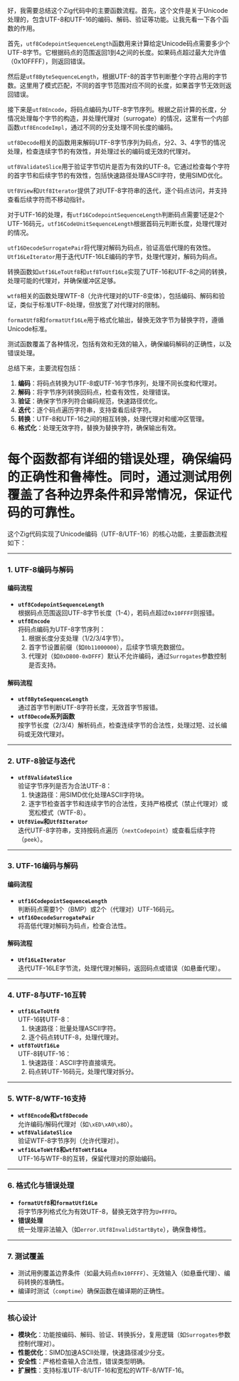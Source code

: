 好，我需要总结这个Zig代码中的主要函数流程。首先，这个文件是关于Unicode处理的，包含UTF-8和UTF-16的编码、解码、验证等功能。让我先看一下各个函数的作用。

首先，`utf8CodepointSequenceLength`函数用来计算给定Unicode码点需要多少个UTF-8字节。它根据码点的范围返回1到4之间的长度。如果码点超过最大允许值（0x10FFFF），则返回错误。

然后是`utf8ByteSequenceLength`，根据UTF-8的首字节判断整个字符占用的字节数。这里用了模式匹配，不同的首字节范围对应不同的长度，如果首字节无效则返回错误。

接下来是`utf8Encode`，将码点编码为UTF-8字节序列。根据之前计算的长度，分情况处理每个字节的构造，并处理代理对（surrogate）的情况，这里有一个内部函数`utf8EncodeImpl`，通过不同的分支处理不同长度的编码。

`utf8Decode`相关的函数用来解码UTF-8字节序列为码点，分2、3、4字节的情况处理，检查连续字节的有效性，并处理过长的编码或无效的代理对。

`utf8ValidateSlice`用于验证字节切片是否为有效的UTF-8。它通过检查每个字符的首字节和后续字节的有效性，包括快速路径处理ASCII字符，使用SIMD优化。

`Utf8View`和`Utf8Iterator`提供了对UTF-8字符串的迭代，逐个码点访问，并支持查看后续字符而不移动指针。

对于UTF-16的处理，有`utf16CodepointSequenceLength`判断码点需要1还是2个UTF-16码元，`utf16CodeUnitSequenceLength`根据首码元判断长度，处理代理对的情况。

`utf16DecodeSurrogatePair`将代理对解码为码点，验证高低代理的有效性。`Utf16LeIterator`用于迭代UTF-16LE编码的字节，处理代理对，解码为码点。

转换函数如`utf16LeToUtf8`和`utf8ToUtf16Le`实现了UTF-16和UTF-8之间的转换，处理可能的代理对，并确保缓冲区足够。

`wtf8`相关的函数处理WTF-8（允许代理对的UTF-8变体），包括编码、解码和验证，类似于标准UTF-8处理，但放宽了对代理对的限制。

`formatUtf8`和`formatUtf16Le`用于格式化输出，替换无效字节为替换字符，遵循Unicode标准。

测试函数覆盖了各种情况，包括有效和无效的输入，确保编码解码的正确性，以及错误处理。

总结下来，主要流程包括：

1. **编码**：将码点转换为UTF-8或UTF-16字节序列，处理不同长度和代理对。
2. **解码**：将字节序列转换回码点，检查有效性，处理错误。
3. **验证**：确保字节序列符合编码规范，快速路径优化。
4. **迭代**：逐个码点遍历字符串，支持查看后续字符。
5. **转换**：UTF-8和UTF-16之间的相互转换，处理代理对和缓冲区管理。
6. **格式化**：处理无效字符，替换为替换字符，确保输出有效。

每个函数都有详细的错误处理，确保编码的正确性和鲁棒性。同时，通过测试用例覆盖了各种边界条件和异常情况，保证代码的可靠性。
================================================
这个Zig代码实现了Unicode编码（UTF-8/UTF-16）的核心功能，主要函数流程如下：

---

### **1. UTF-8编码与解码**
#### **编码流程**
- **`utf8CodepointSequenceLength`**  
  根据码点范围返回UTF-8字节长度（1-4），若码点超过`0x10FFFF`则报错。
- **`utf8Encode`**  
  将码点编码为UTF-8字节序列：  
  1. 根据长度分支处理（1/2/3/4字节）。  
  2. 首字节设置前缀（如`0b11000000`），后续字节填充数据位。  
  3. 代理对（如`0xD800-0xDFFF`）默认不允许编码，通过`Surrogates`参数控制是否支持。

#### **解码流程**
- **`utf8ByteSequenceLength`**  
  通过首字节判断UTF-8字符长度，无效首字节报错。  
- **`utf8Decode`系列函数**  
  按字节长度（2/3/4）解析码点，检查连续字节的合法性，处理过短、过长编码或无效代理对。

---

### **2. UTF-8验证与迭代**
- **`utf8ValidateSlice`**  
  验证字节序列是否为合法UTF-8：  
  1. 快速路径：用SIMD优化处理ASCII字符块。  
  2. 逐字节检查首字节和连续字节的合法性，支持严格模式（禁止代理对）或宽松模式（WTF-8）。
- **`Utf8View`和`Utf8Iterator`**  
  迭代UTF-8字符串，支持按码点遍历（`nextCodepoint`）或查看后续字符（`peek`）。

---

### **3. UTF-16编码与解码**
#### **编码流程**
- **`utf16CodepointSequenceLength`**  
  判断码点需要1个（BMP）或2个（代理对）UTF-16码元。
- **`utf16DecodeSurrogatePair`**  
  将高低代理对解码为码点，检查合法性。

#### **解码流程**
- **`Utf16LeIterator`**  
  迭代UTF-16LE字节流，处理代理对解码，返回码点或错误（如悬垂代理）。

---

### **4. UTF-8与UTF-16互转**
- **`utf16LeToUtf8`**  
  UTF-16转UTF-8：  
  1. 快速路径：批量处理ASCII字符。  
  2. 逐个码点转UTF-8，处理代理对。  
- **`utf8ToUtf16Le`**  
  UTF-8转UTF-16：  
  1. 快速路径：ASCII字符直接填充。  
  2. 码点转UTF-16码元，处理代理对拆分。

---

### **5. WTF-8/WTF-16支持**
- **`wtf8Encode`和`wtf8Decode`**  
  允许编码/解码代理对（如`\xED\xA0\xBD`）。  
- **`wtf8ValidateSlice`**  
  验证WTF-8字节序列（允许代理对）。  
- **`wtf16LeToWtf8`和`wtf8ToWtf16Le`**  
  UTF-16与WTF-8的互转，保留代理对的原始编码。

---

### **6. 格式化与错误处理**
- **`formatUtf8`和`formatUtf16Le`**  
  将字节序列格式化为有效UTF-8，替换无效字符为`U+FFFD`。  
- **错误处理**  
  统一处理非法输入（如`error.Utf8InvalidStartByte`），确保鲁棒性。

---

### **7. 测试覆盖**
- 测试用例覆盖边界条件（如最大码点`0x10FFFF`）、无效输入（如悬垂代理）、编码转换的准确性。  
- 编译时测试（`comptime`）确保函数在编译期的正确性。

---

### **核心设计**
- **模块化**：功能按编码、解码、验证、转换拆分，复用逻辑（如`Surrogates`参数控制代理对）。  
- **性能优化**：SIMD加速ASCII处理，快速路径减少分支。  
- **安全性**：严格检查输入合法性，错误类型明确。  
- **扩展性**：支持标准UTF-8/UTF-16和宽松的WTF-8/WTF-16。